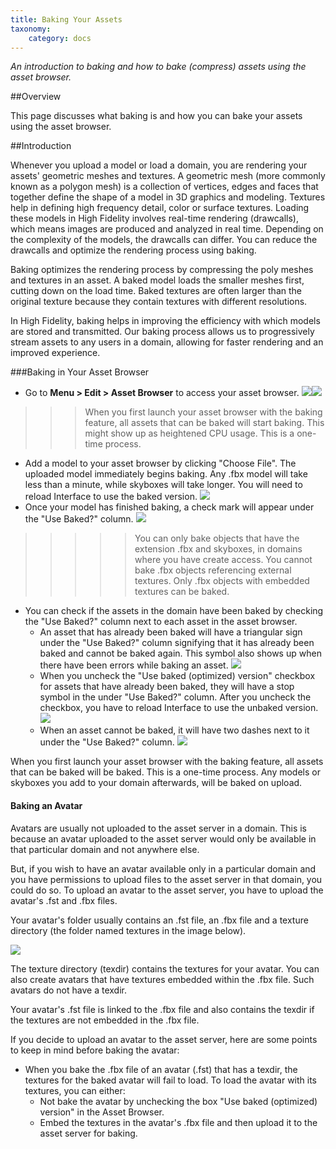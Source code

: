 ```yaml
---
title: Baking Your Assets
taxonomy:
    category: docs
---
```


*An introduction to baking and how to bake (compress) assets using the asset browser.*

##Overview

This page discusses what baking is and how you can bake your assets using the asset browser. 

##Introduction

Whenever you upload a model or load a domain, you are rendering your assets' geometric meshes and textures. A geometric mesh (more commonly known as a polygon mesh) is a collection of vertices, edges and faces that together define the shape of a model in 3D graphics and modeling. Textures help in defining high frequency detail, color or surface textures. Loading these models in High Fidelity involves real-time rendering (drawcalls), which means images are produced and analyzed in real time. Depending on the complexity of the models, the drawcalls can differ. You can reduce the drawcalls and optimize the rendering process using baking. 

Baking optimizes the rendering process by compressing the poly meshes and textures in an asset. A baked model loads the smaller meshes first, cutting down on the load time. Baked textures are often larger than the original texture because they contain textures with different resolutions. 

In High Fidelity, baking helps in improving the efficiency with which models are stored and transmitted. Our baking process allows us to progressively stream assets to any users in a domain, allowing for faster rendering and an improved experience. 

###Baking in Your Asset Browser

* Go to **Menu > Edit > Asset Browser** to access your asset browser. ![](edit-asset-browser.PNG)![](asset-browser.PNG)
>>>When you first launch your asset browser with the baking feature, all assets that can be baked will start baking. This might show up as heightened CPU usage. This is a one-time process.

* Add a model to your asset browser by clicking "Choose File". The uploaded model immediately begins baking. Any .fbx model will take less than a minute, while skyboxes will take longer. You will need to reload Interface to use the baked version. ![](model-baking.PNG)
* Once your model has finished baking, a check mark will appear under the "Use Baked?" column. ![](finished-baking.PNG)
>>>>> You can only bake objects that have the extension .fbx and skyboxes, in domains where you have create access. You cannot bake .fbx objects referencing external textures. Only .fbx objects with embedded textures can be baked. 


* You can check if the assets in the domain have been baked by checking the "Use Baked?" column next to each asset in the asset browser. 
  * An asset that has already been baked will have a triangular sign under the "Use Baked?" column signifying that it has already been baked and cannot be baked again. This symbol also shows up when there have been errors while baking an asset. ![](baked.PNG)
  * When you uncheck the "Use baked (optimized) version" checkbox for assets that have already been baked, they will have a stop symbol in the under "Use Baked?" column. After you uncheck the checkbox, you have to reload Interface to use the unbaked version. ![](uncheck-bake.PNG)
  * When an asset cannot be baked, it will have two dashes next to it under the "Use Baked?" column. ![](no-bake.PNG)

When you first launch your asset browser with the baking feature, all assets that can be baked will be baked. This is a one-time process. Any models or skyboxes you add to your domain afterwards, will be baked on upload. 

#### Baking an Avatar

Avatars are usually not uploaded to the asset server in a domain. This is because an avatar uploaded to the asset server would only be available in that particular domain and not anywhere else. 

But, if you wish to have an avatar available only in a particular domain and you have permissions to upload files to the asset server in that domain, you could do so. To upload an avatar to the asset server, you have to upload the avatar's .fst and .fbx files. 

Your avatar's folder usually contains an .fst file, an .fbx file and a texture directory (the folder named textures in the image below). 

![](avatar-fst-fbx.png) 

The texture directory (texdir) contains the textures for your avatar. You can also create avatars that have textures embedded within the .fbx file. Such avatars do not have a texdir. 

Your avatar's .fst file is linked to the .fbx file and also contains the texdir if the textures are not embedded in the .fbx file. 

If you decide to upload an avatar to the asset server, here are some points to keep in mind before baking the avatar:

* When you bake the .fbx file of an avatar (.fst) that has a texdir, the textures for the baked avatar will fail to load. To load the avatar with its textures, you can either:
  * Not bake the avatar by unchecking the box "Use baked (optimized) version" in the Asset Browser. 
  * Embed the textures in the avatar's .fbx file and then upload it to the asset server for baking. 



